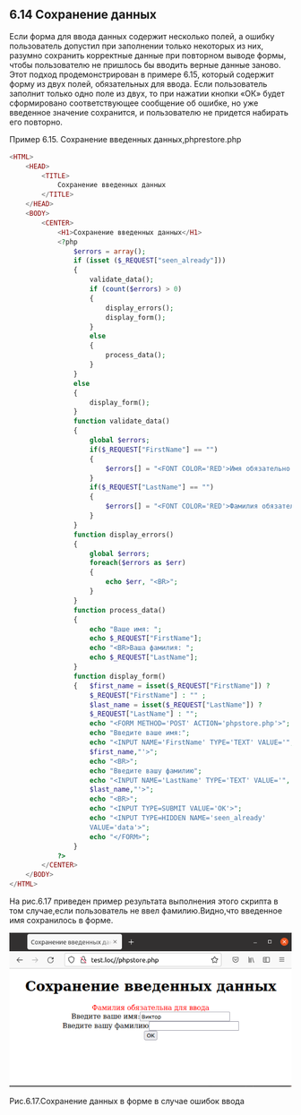## 6.14 Сохранение данных
Если форма для ввода данных содержит несколько полей, а ошибку пользователь допустил при заполнении только некоторых из них, разумно сохранить корректные данные при повторном выводе формы, чтобы пользователю не пришлось бы вводить верные данные заново.  
Этот подход продемонстрирован в примере 6.15, который содержит форму из двух полей, обязательных для ввода.
Если пользователь заполнит только одно поле из двух, то при нажатии кнопки «ОК» будет сформировано соответствующее сообщение об ошибке, но уже введенное значение сохранится, и пользователю не придется набирать его повторно.  

Пример 6.15. Сохранение введенных данных,phprestore.php
```php
<HTML>
    <HEAD>
        <TITLE>
            Сохранение введенных данных
        </TITLE>
    </HEAD>
    <BODY>
        <CENTER>
            <H1>Сохранение введенных данных</H1>
            <?php 
                $errors = array();
                if (isset ($_REQUEST["seen_already"]))
                {
                    validate_data();
                    if (count($errors) > 0)
                    {
                        display_errors();
                        display_form();
                    }
                    else
                    {
                        process_data();
                    }
                }
                else
                {
                    display_form();
                }
                function validate_data()
                {
                    global $errors;
                    if($_REQUEST["FirstName"] == "")
                    {
                        $errors[] = "<FONT COLOR='RED'>Имя обязательно для ввода</FONT>";
                    }
                    if($_REQUEST["LastName"] == "")
                    {
                        $errors[] = "<FONT COLOR='RED'>Фамилия обязательна для ввода</FONT>";
                    }
                }   
                function display_errors()
                {
                    global $errors;
                    foreach($errors as $err)
                    {
                        echo $err, "<BR>";
                    }
                }
                function process_data()
                {
                    echo "Ваше имя: ";
                    echo $_REQUEST["FirstName"];
                    echo "<BR>Ваша фамилия: ";
                    echo $_REQUEST["LastName"];
                }
                function display_form()
                {   $first_name = isset($_REQUEST["FirstName"]) ?
                    $_REQUEST["FirstName"] : "" ;
                    $last_name = isset($_REQUEST["LastName"]) ?
                    $_REQUEST["LastName"] : "";
                    echo "<FORM METHOD='POST' ACTION='phpstore.php'>";
                    echo "Введите ваше имя:";
                    echo "<INPUT NAME='FirstName' TYPE='TEXT' VALUE='",
                    $first_name,"'>";
                    echo "<BR>";
                    echo "Введите вашу фамилию";
                    echo "<INPUT NAME='LastName' TYPE='TEXT' VALUE='",
                    $last_name,"'>";
                    echo "<BR>";
                    echo "<INPUT TYPE=SUBMIT VALUE='OK'>";
                    echo "<INPUT TYPE=HIDDEN NAME='seen_already'
                    VALUE='data'>";
                    echo "</FORM>";
                }
            ?>
        </CENTER>
    </BODY>
</HTML>
```
На рис.6.17 приведен пример результата выполнения этого скрипта в том
случае,если пользователь не ввел фамилию.Видно,что введенное имя сохранилось в форме.  

![sohranenie-dannyh](images/sohranenie-dannyh.png)  

Рис.6.17.Сохранение данных в форме в случае ошибок ввода  
